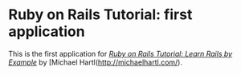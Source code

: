 # Ruby on Rails Tutorial: first application

This is the first application for [*Ruby on Rails Tutorial: Learn Rails by Example*](http://railstutorial.org/) by [Michael Hartl(http://michaelhartl.com/).

